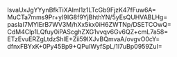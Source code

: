 lsvaUxJgYYynBfkTiXAlml1z1LTcGb9FjzK47fFuw6A=
MuCTa7mms9Pr+yI9IG8f9YjBhthYN/5yEsQUHVABLHg=
paslaI7MYlErB7WV3M/hXx5kx0iH6ZWTNp/DSETCOwQ=
CdM4Clp1LQfuy0iPAScghZXG1vvqv6Gv6QZ+cmL7a58=
ETzEvuERZgLtdzShIE+Zii59IXJvBQmvaA/ovgvO0cY=
dfnxFBYxK+0Py45Bp9+QPuIWyfSpL/1l7uBp0959ZuI=
